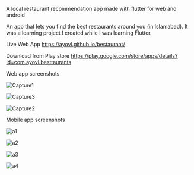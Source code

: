 A local restaurant recommendation app made with flutter for web and android

An app that lets you find the best restaurants around you (in Islamabad). It was a learning project I created while I was learning Flutter.

Live Web App
https://ayovl.github.io/bestaurant/

Download from Play store
https://play.google.com/store/apps/details?id=com.ayovl.besttaurants


Web app screenshots

![Capture1](https://user-images.githubusercontent.com/57319905/178007839-f135c437-de4e-40c0-a219-fa9ad88fc14d.PNG)

![Capture3](https://user-images.githubusercontent.com/57319905/178007886-51a74706-d4cc-4b3c-9eb4-3261a896b872.PNG)

![Capture2](https://user-images.githubusercontent.com/57319905/178007902-30f2200c-c01d-429d-9eb8-d871ceb0713d.PNG)






Mobile app screenshots

![a1](https://user-images.githubusercontent.com/57319905/178007979-be4a2550-4a33-4096-a856-dfee0e8398a7.PNG)

![a2](https://user-images.githubusercontent.com/57319905/178008003-0601802a-7898-47ba-a189-c169fb92802c.PNG)

![a3](https://user-images.githubusercontent.com/57319905/178008020-db245b42-3346-476e-9537-74cd48575e92.PNG)

![a4](https://user-images.githubusercontent.com/57319905/178008032-c08e1ab4-cbe4-4f09-8aec-fedc68c5d90f.PNG)
